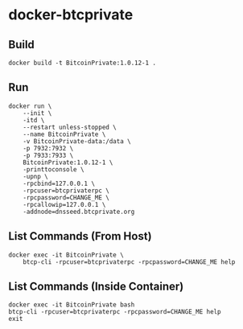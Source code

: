 # docker-btcprivate

## Build
```
docker build -t BitcoinPrivate:1.0.12-1 .
```

## Run
```
docker run \
    --init \
    -itd \
    --restart unless-stopped \
    --name BitcoinPrivate \
    -v BitcoinPrivate-data:/data \
    -p 7932:7932 \
    -p 7933:7933 \
    BitcoinPrivate:1.0.12-1 \
    -printtoconsole \
    -upnp \
    -rpcbind=127.0.0.1 \
    -rpcuser=btcprivaterpc \
    -rpcpassword=CHANGE_ME \
    -rpcallowip=127.0.0.1 \
    -addnode=dnsseed.btcprivate.org
```

## List Commands (From Host)
```
docker exec -it BitcoinPrivate \
    btcp-cli -rpcuser=btcprivaterpc -rpcpassword=CHANGE_ME help
```

## List Commands (Inside Container)
```
docker exec -it BitcoinPrivate bash
btcp-cli -rpcuser=btcprivaterpc -rpcpassword=CHANGE_ME help
exit
```
